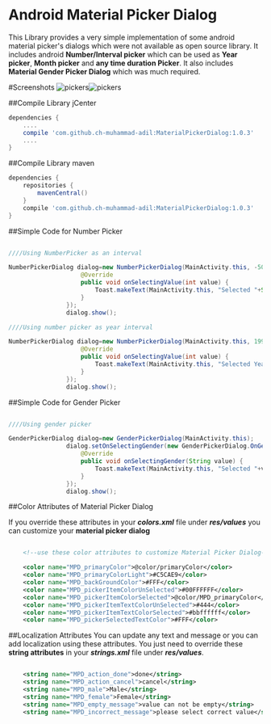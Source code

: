 # Android Material Picker Dialog
This Library provides a very simple implementation of some android material picker's dialogs which were not available as open source library.
It includes android **Number/Interval picker** which can
be used as **Year picker**, **Month picker** and **any time duration Picker**.
It also includes **Material Gender Picker Dialog** which was much required.

#Screenshots
![pickers](https://github.com/ch-muhammad-adil/Android-Material-Picker-Dialog/blob/master/screenshot_1.png?raw=true)![pickers](https://github.com/ch-muhammad-adil/Android-Material-Picker-Dialog/blob/master/screenshot_2.png?raw=true)


##Compile Library jCenter
```groovy
dependencies {
    ....
    compile 'com.github.ch-muhammad-adil:MaterialPickerDialog:1.0.3'
    ....
}
```

##Compile Library maven

```groovy
dependencies {
    repositories {
        mavenCentral()
    }
    compile 'com.github.ch-muhammad-adil:MaterialPickerDialog:1.0.3'
}
```


##Simple Code for Number Picker

```java

////Using NumberPicker as an interval

NumberPickerDialog dialog=new NumberPickerDialog(MainActivity.this, -50, 50, new NumberPickerDialog.NumberPickerCallBack() {
                    @Override
                    public void onSelectingValue(int value) {
                        Toast.makeText(MainActivity.this, "Selected "+String.valueOf(value), Toast.LENGTH_SHORT).show();
                    }
                });
                dialog.show();

////Using number picker as year interval

NumberPickerDialog dialog=new NumberPickerDialog(MainActivity.this, 1992, 2017, new NumberPickerDialog.NumberPickerCallBack() {
                    @Override
                    public void onSelectingValue(int value) {
                        Toast.makeText(MainActivity.this, "Selected Year "+String.valueOf(value), Toast.LENGTH_SHORT).show();
                    }
                });
                dialog.show();

```


##Simple Code for Gender Picker

```java

////Using gender picker

GenderPickerDialog dialog=new GenderPickerDialog(MainActivity.this);
                dialog.setOnSelectingGender(new GenderPickerDialog.OnGenderSelectListener() {
                    @Override
                    public void onSelectingGender(String value) {
                        Toast.makeText(MainActivity.this, "Selected "+value, Toast.LENGTH_SHORT).show();
                    }
                });
                dialog.show();

```


##Color Attributes of Material Picker Dialog

If you override these attributes in your _**colors.xml**_ file under _**res/values**_
you can customize your **material picker dialog**
```xml

    <!--use these color attributes to customize Material Picker Dialog-->

    <color name="MPD_primaryColor">@color/primaryColor</color>
    <color name="MPD_primaryColorLight">#C5CAE9</color>
    <color name="MPD_backGroundColor">#FFF</color>
    <color name="MPD_pickerItemColorUnSelected">#00FFFFFF</color>
    <color name="MPD_pickerItemColorSelected">@color/MPD_primaryColor</color>
    <color name="MPD_pickerItemTextColorUnSelected">#444</color>
    <color name="MPD_pickerItemTextColorSelected">#bbffffff</color>
    <color name="MPD_pickerSelectedTextColor">#FFF</color>


```


##Localization Attributes
You can update any text and message or you can add localization using these attributes. You just need to override these **string attributes** in your **_strings.xml_** file under **_res/values_**.

```xml

    <string name="MPD_action_done">done</string>
    <string name="MPD_action_cancel">cancel</string>
    <string name="MPD_male">Male</string>
    <string name="MPD_female">Female</string>
    <string name="MPD_empty_message">value can not be empty</string>
    <string name="MPD_incorrect_message">please select correct value</string>

```

